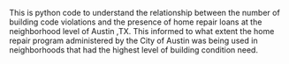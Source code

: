 This is python code to understand the relationship between the number of building code violations and the presence of home repair loans at the neighborhood level of Austin ,TX. This informed to what extent the home repair program administered by the City of Austin was being used in neighborhoods that had the highest level of building condition need.
